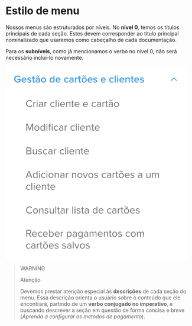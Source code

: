 # Estilo de menu

Nossos menus são estruturados por níveis. No **nível 0**, temos os títulos principais de cada seção. Estes devem corresponder ao título principal nominalizado que usaremos como cabeçalho de cada documentação. 

Para os **subníveis**, como já mencionamos o verbo no nível 0, não será necessário incluí-lo novamente. 

![exemplo-menu](/images/style-guide/menu-example-pt.png)

> WARNING
>
> Atenção
>
> Devemos prestar atenção especial às **descrições** de cada seção do menu. Essa descrição orienta o usuário sobre o conteúdo que ele encontrará, partindo de um **verbo conjugado no imperativo**, e buscando descrever a seção em questão de forma concisa e breve (*Aprenda a configurar os métodos de pagamento*).

